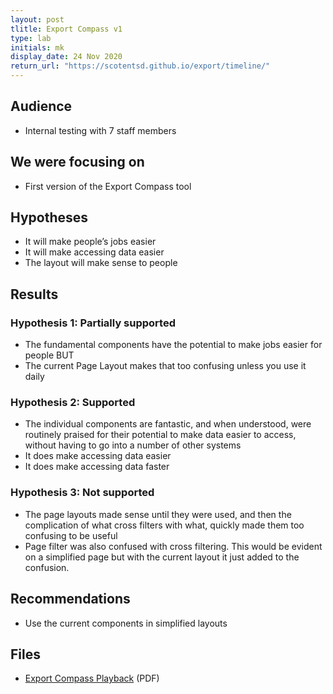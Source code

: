 ```yaml
---
layout: post
tlitle: Export Compass v1
type: lab
initials: mk
display_date: 24 Nov 2020
return_url: "https://scotentsd.github.io/export/timeline/"
---
```


## Audience
- Internal testing with 7 staff members 

## We were focusing on
- First version of the Export Compass tool 

## Hypotheses

- It will make people’s jobs easier 
- It will make accessing data easier 
- The layout will make sense to people

## Results

### Hypothesis 1: Partially supported

- The fundamental components have the potential to make jobs easier for people BUT 
- The current Page Layout makes that too confusing unless you use it daily 

### Hypothesis 2: Supported

- The individual components are fantastic, and when understood, were routinely praised for their potential to make data easier to access, without having to go into a number of other systems 
- It does make accessing data easier 
- It does make accessing data faster

### Hypothesis 3: Not supported

- The page layouts made sense until they were used, and then the complication of what cross filters with what, quickly made them too confusing to be useful 
- Page filter was also confused with cross filtering. This would be evident on a simplified page but with the current layout it just added to the confusion. 
   
## Recommendations
- Use the current components in simplified layouts

## Files
- [Export Compass Playback](/export/files/Export_Compass_Playback_2020_11_24.pdf) (PDF)
